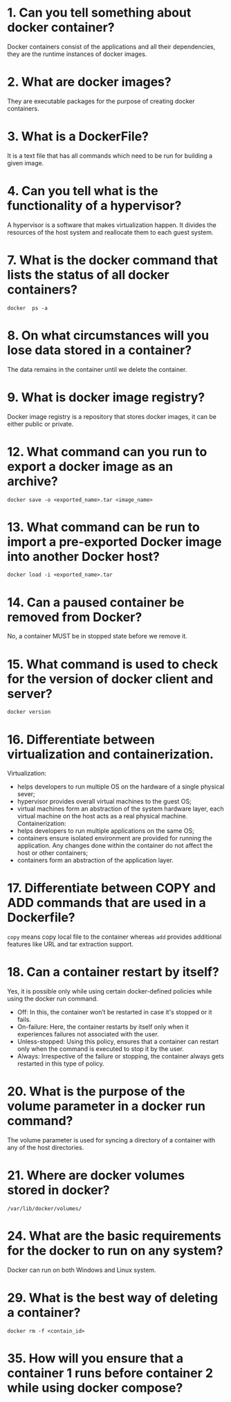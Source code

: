 # 1. Can you tell something about docker container?

Docker containers consist of the applications and all their dependencies, they are the runtime instances of docker images.

# 2. What are docker images?

They are executable packages for the purpose of creating docker containers. 

# 3. What is a DockerFile?

It is a text file that has all commands which need to be run for building a given image.

# 4. Can you tell what is the functionality of a hypervisor?

A hypervisor is a software that makes virtualization happen. It divides the resources of the host system and reallocate them to each guest system.

# 7. What is the docker command that lists the status of all docker containers?

```docker  ps -a```

# 8. On what circumstances will you lose data stored in a container?

The data remains in the container until we delete the container.

# 9. What is docker image registry?

Docker image registry is a repository that stores docker images, it can be either public or private.

# 12. What command can you run to export a docker image as an archive?

```docker save -o <exported_name>.tar <image_name>```

# 13. What command can be run to import a pre-exported Docker image into another Docker host?

```docker load -i <exported_name>.tar```

# 14. Can a paused container be removed from Docker?

No, a container MUST be in stopped state before we remove it. 

# 15. What command is used to check for the version of docker client and server?

```docker version```

# 16. Differentiate between virtualization and containerization.

Virtualization:

- helps developers to run multiple OS on the hardware of a single physical sever;
- hypervisor provides overall virtual machines to the guest OS;
- virtual machines form an abstraction of the system hardware layer, each virtual machine on the host acts as a real physical machine.
  Containerization:
- helps developers to run multiple applications on the same OS;
- containers ensure isolated environment are provided for running the application. Any changes done within the container do not affect the host or other containers;
- containers form an abstraction of the application layer.

# 17. Differentiate between COPY and ADD commands that are used in a Dockerfile?

```copy``` means copy local file to the container whereas ```add``` provides additional features like URL and tar extraction support.

# 18. Can a container restart by itself?

Yes, it is possible only while using certain docker-defined policies while using the docker run command.

- Off: In this, the container won’t be restarted in case it's stopped or it fails.
- On-failure: Here, the container restarts by itself only when it experiences failures not associated with the user.
- Unless-stopped: Using this policy, ensures that a container can restart only when the command is executed to stop it by the user.
- Always: Irrespective of the failure or stopping, the container always gets restarted in this type of policy.

# 20. What is the purpose of the volume parameter in a docker run command?

The volume parameter is used for syncing a directory of a container with any of the host directories. 

# 21. Where are docker volumes stored in docker?

```/var/lib/docker/volumes/```

# 24. What are the basic requirements for the docker to run on any system?

Docker can run on both Windows and Linux system.

# 29. What is the best way of deleting a container?

```docker rm -f <contain_id>```

# 35. How will you ensure that a container 1 runs before container 2 while using docker compose?



